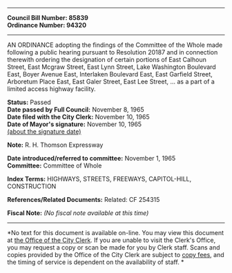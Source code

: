 * * * * *  
  
**Council Bill Number: [](#h0)[](#h2)85839**   
**Ordinance Number: 94320**  
  
* * * * *  
  
AN ORDINANCE adopting the findings of the Committee of the Whole made following a public hearing pursuant to Resolution 20187 and in connection therewith ordering the designation of certain portions of East Calhoun Street, East Mcgraw Street, East Lynn Street, Lake Washington Boulevard East, Boyer Avenue East, Interlaken Boulevard East, East Garfield Street, Arboretum Place East, East Galer Street, East Lee Street, ... as a part of a limited access highway facility.  
  
**Status:** Passed   
**Date passed by Full Council:** November 8, 1965   
**Date filed with the City Clerk:** November 10, 1965   
**Date of Mayor's signature:** November 10, 1965   
[(about the signature date)](/~public/approvaldate.htm)   
  
**Note:** R. H. Thomson Expressway  
  
  
**Date introduced/referred to committee:** November 1, 1965   
**Committee:** Committee of Whole   
  
**Index Terms:** HIGHWAYS, STREETS, FREEWAYS, CAPITOL-HILL, CONSTRUCTION  
  
**References/Related Documents:** Related: CF 254315  
  
**Fiscal Note:** *(No fiscal note available at this time)*  
  
* * * * *  
  
*No text for this document is available on-line. You may view this document at [the Office of the City Clerk](http://www.seattle.gov/leg/clerk/contactUs.htm). If you are unable to visit the Clerk's Office, you may request a copy or scan be made for you by Clerk staff. Scans and copies provided by the Office of the City Clerk are subject to [copy fees](http://clerk.seattle.gov/~public/clerkfees.htm), and the timing of service is dependent on the availability of staff. *  
  
  
